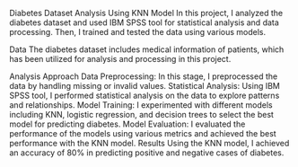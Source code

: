 Diabetes Dataset Analysis Using KNN Model
In this project, I analyzed the diabetes dataset and used IBM SPSS tool for statistical analysis and data processing. Then, I trained and tested the data using various models.

Data
The diabetes dataset includes medical information of patients, which has been utilized for analysis and processing in this project.

Analysis Approach
Data Preprocessing: In this stage, I preprocessed the data by handling missing or invalid values.
Statistical Analysis: Using IBM SPSS tool, I performed statistical analysis on the data to explore patterns and relationships.
Model Training: I experimented with different models including KNN, logistic regression, and decision trees to select the best model for predicting diabetes.
Model Evaluation: I evaluated the performance of the models using various metrics and achieved the best performance with the KNN model.
Results
Using the KNN model, I achieved an accuracy of 80% in predicting positive and negative cases of diabetes.
